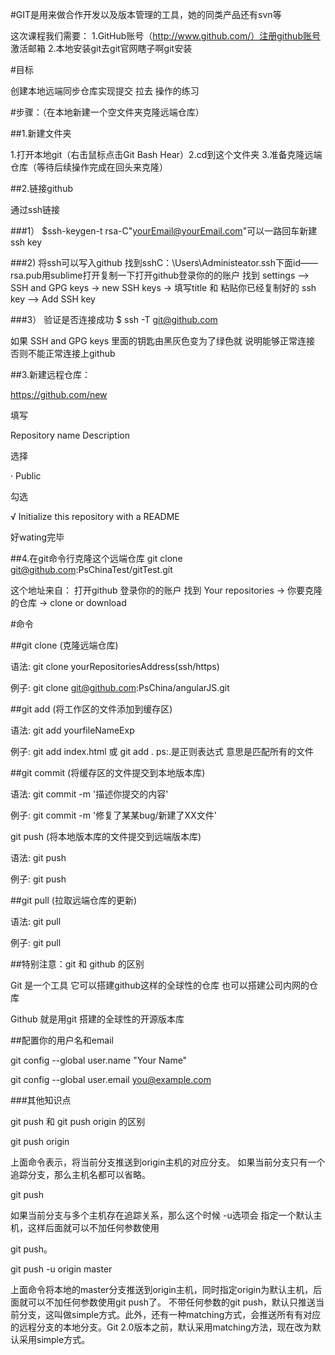 #GIT是用来做合作开发以及版本管理的工具，她的同类产品还有svn等

这次课程我们需要：
1.GitHub账号（http://www.github.com/）注册github账号 激活邮箱
2.本地安装git去git官网瞎子啊git安装

#目标

创建本地远端同步仓库实现提交 拉去 操作的练习

#步骤：（在本地新建一个空文件夹克隆远端仓库）

##1.新建文件夹

1.打开本地git（右击鼠标点击Git Bash Hear）2.cd到这个文件夹 3.准备克隆远端仓库（等待后续操作完成在回头来克隆）

##2.链接github

通过ssh链接

###1）
$ssh-keygen-t rsa-C"yourEmail@yourEmail.com"可以一路回车新建ssh key

###2)
将ssh可以写入github
找到sshC：\Users\Administeator.ssh下面id——rsa.pub用sublime打开复制一下打开github登录你的的账户 找到 settings –> SSH and GPG keys -> new SSH keys -> 填写title 和 粘贴你已经复制好的 ssh key –> Add SSH key

###3）
验证是否连接成功 $ ssh -T git@github.com

如果 SSH and GPG keys 里面的钥匙由黑灰色变为了绿色就 说明能够正常连接 否则不能正常连接上github

##3.新建远程仓库：

https://github.com/new

填写

Repository name Description

选择

· Public

勾选

√ Initialize this repository with a README

好wating完毕

##4.在git命令行克隆这个远端仓库 git clone git@github.com:PsChinaTest/gitTest.git

这个地址来自： 打开github 登录你的的账户 找到 Your repositories -> 你要克隆的仓库 -> clone or download

#命令

##git clone (克隆远端仓库)

语法: git clone yourRepositoriesAddress(ssh/https)

例子: git clone git@github.com:PsChina/angularJS.git

##git add (将工作区的文件添加到缓存区)

语法: git add yourfileNameExp

例子:  git add index.html  或 git add .
ps:.是正则表达式 意思是匹配所有的文件

##git commit (将缓存区的文件提交到本地版本库)

语法: git commit -m '描述你提交的内容'

例子: git commit -m '修复了某某bug/新建了XX文件'

git push (将本地版本库的文件提交到远端版本库)

语法: git push

例子: git push

##git pull (拉取远端仓库的更新)

语法: git pull

例子: git pull

##特别注意：git 和 github 的区别

Git 是一个工具 它可以搭建github这样的全球性的仓库 也可以搭建公司内网的仓库

Github 就是用git 搭建的全球性的开源版本库

##配置你的用户名和email

git config --global user.name "Your Name"

git config --global user.email you@example.com

###其他知识点

git push 和 git push origin 的区别

git push origin

上面命令表示，将当前分支推送到origin主机的对应分支。 如果当前分支只有一个追踪分支，那么主机名都可以省略。

git push

如果当前分支与多个主机存在追踪关系，那么这个时候 -u选项会 指定一个默认主机，这样后面就可以不加任何参数使用

git push。

git push -u origin master

上面命令将本地的master分支推送到origin主机，同时指定origin为默认主机，后面就可以不加任何参数使用git push了。 不带任何参数的git push，默认只推送当前分支，这叫做simple方式。此外，还有一种matching方式，会推送所有有对应的远程分支的本地分支。Git 2.0版本之前，默认采用matching方法，现在改为默认采用simple方式。

